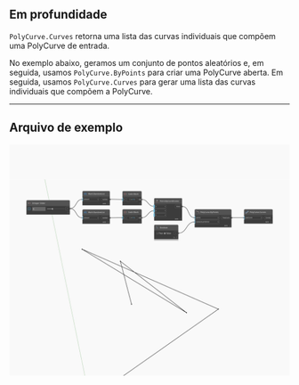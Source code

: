 ## Em profundidade
`PolyCurve.Curves` retorna uma lista das curvas individuais que compõem uma PolyCurve de entrada.

No exemplo abaixo, geramos um conjunto de pontos aleatórios e, em seguida, usamos `PolyCurve.ByPoints` para criar uma PolyCurve aberta. Em seguida, usamos `PolyCurve.Curves` para gerar uma lista das curvas individuais que compõem a PolyCurve.

___
## Arquivo de exemplo

![Curves](./Autodesk.DesignScript.Geometry.PolyCurve.Curves_img.jpg)

